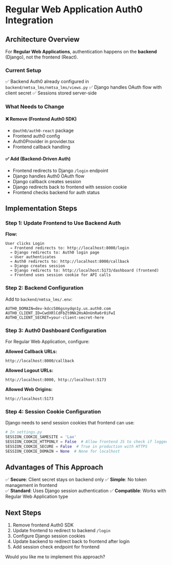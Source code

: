# Regular Web Application Auth0 Integration

## Architecture Overview

For **Regular Web Applications**, authentication happens on the **backend** (Django), not the frontend (React).

### Current Setup
✅ Backend Auth0 already configured in `backend/nmtsa_lms/nmtsa_lms/views.py`
✅ Django handles OAuth flow with client secret
✅ Sessions stored server-side

### What Needs to Change

#### ❌ Remove (Frontend Auth0 SDK)
- `@auth0/auth0-react` package
- Frontend auth0 config
- Auth0Provider in provider.tsx
- Frontend callback handling

#### ✅ Add (Backend-Driven Auth)
- Frontend redirects to Django `/login` endpoint
- Django handles Auth0 OAuth flow
- Django callback creates session
- Django redirects back to frontend with session cookie
- Frontend checks backend for auth status

## Implementation Steps

### Step 1: Update Frontend to Use Backend Auth

**Flow:**
```
User clicks Login 
  → Frontend redirects to: http://localhost:8000/login
  → Django redirects to: Auth0 login page
  → User authenticates
  → Auth0 redirects to: http://localhost:8000/callback
  → Django creates session
  → Django redirects to: http://localhost:5173/dashboard (frontend)
  → Frontend uses session cookie for API calls
```

### Step 2: Backend Configuration

Add to `backend/nmtsa_lms/.env`:
```env
AUTH0_DOMAIN=dev-kdcc586gsnydqn1y.us.auth0.com
AUTH0_CLIENT_ID=CwdXRlCdFbZt0Nk2HsAOnUnRa6r0iFwI
AUTH0_CLIENT_SECRET=your-client-secret-here
```

### Step 3: Auth0 Dashboard Configuration

For Regular Web Application, configure:

**Allowed Callback URLs:**
```
http://localhost:8000/callback
```

**Allowed Logout URLs:**
```
http://localhost:8000, http://localhost:5173
```

**Allowed Web Origins:**
```
http://localhost:5173
```

### Step 4: Session Cookie Configuration

Django needs to send session cookies that frontend can use:

```python
# In settings.py
SESSION_COOKIE_SAMESITE = 'Lax'
SESSION_COOKIE_HTTPONLY = False  # Allow frontend JS to check if logged in
SESSION_COOKIE_SECURE = False  # True in production with HTTPS
SESSION_COOKIE_DOMAIN = None  # None for localhost
```

## Advantages of This Approach

✅ **Secure**: Client secret stays on backend only
✅ **Simple**: No token management in frontend  
✅ **Standard**: Uses Django session authentication
✅ **Compatible**: Works with Regular Web Application type

## Next Steps

1. Remove frontend Auth0 SDK
2. Update frontend to redirect to backend `/login`
3. Configure Django session cookies
4. Update backend to redirect back to frontend after login
5. Add session check endpoint for frontend

Would you like me to implement this approach?
